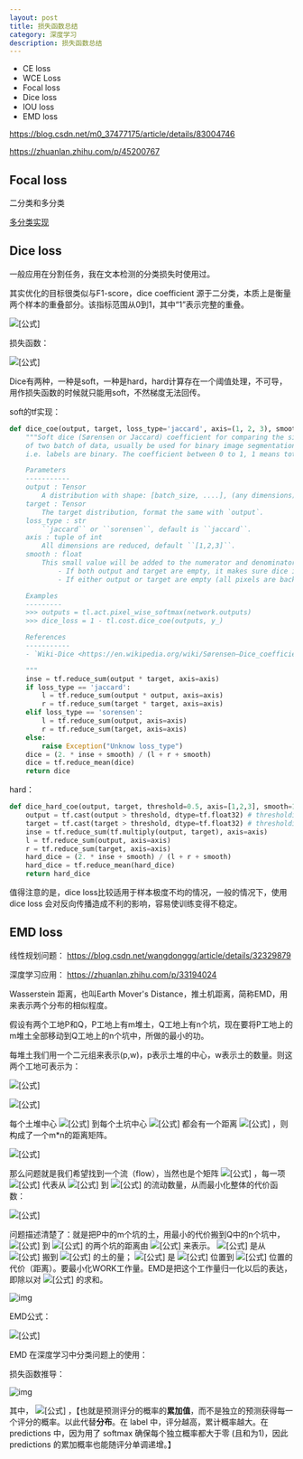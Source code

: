 ```yaml
---
layout: post
title: 损失函数总结
category: 深度学习
description: 损失函数总结
---
```


- CE loss
- WCE Loss
- Focal loss
- Dice loss
- IOU loss
- EMD loss

https://blog.csdn.net/m0_37477175/article/details/83004746

https://zhuanlan.zhihu.com/p/45200767

## Focal loss

二分类和多分类

[多分类实现](https://github.com/Umi-you/FocalLoss/blob/master/FocalLoss.py)

## Dice loss

一般应用在分割任务，我在文本检测的分类损失时使用过。

其实优化的目标很类似与F1-score，dice coefficient 源于二分类，本质上是衡量两个样本的重叠部分。该指标范围从0到1，其中“1”表示完整的重叠。

![[公式]](https://www.zhihu.com/equation?tex=D+i+c+e%3D%5Cfrac%7B2%7CA+%5Ccap+B%7C%7D%7B%7CA%7C%2B%7CB%7C%7D)

损失函数：

![[公式]](https://www.zhihu.com/equation?tex=L%3D+1+-+Dice)

Dice有两种，一种是soft，一种是hard，hard计算存在一个阈值处理，不可导，用作损失函数的时候就只能用soft，不然梯度无法回传。

soft的tf实现：

```python
def dice_coe(output, target, loss_type='jaccard', axis=(1, 2, 3), smooth=1e-5):
    """Soft dice (Sørensen or Jaccard) coefficient for comparing the similarity
    of two batch of data, usually be used for binary image segmentation
    i.e. labels are binary. The coefficient between 0 to 1, 1 means totally match.

    Parameters
    -----------
    output : Tensor
        A distribution with shape: [batch_size, ....], (any dimensions).
    target : Tensor
        The target distribution, format the same with `output`.
    loss_type : str
        ``jaccard`` or ``sorensen``, default is ``jaccard``.
    axis : tuple of int
        All dimensions are reduced, default ``[1,2,3]``.
    smooth : float
        This small value will be added to the numerator and denominator.
            - If both output and target are empty, it makes sure dice is 1.
            - If either output or target are empty (all pixels are background), dice = ```smooth/(small_value + smooth)``, then if smooth is very small, dice close to 0 (even the image values lower than the threshold), so in this case, higher smooth can have a higher dice.

    Examples
    ---------
    >>> outputs = tl.act.pixel_wise_softmax(network.outputs)
    >>> dice_loss = 1 - tl.cost.dice_coe(outputs, y_)

    References
    -----------
    - `Wiki-Dice <https://en.wikipedia.org/wiki/Sørensen–Dice_coefficient>`__

    """
    inse = tf.reduce_sum(output * target, axis=axis)
    if loss_type == 'jaccard':
        l = tf.reduce_sum(output * output, axis=axis)
        r = tf.reduce_sum(target * target, axis=axis)
    elif loss_type == 'sorensen':
        l = tf.reduce_sum(output, axis=axis)
        r = tf.reduce_sum(target, axis=axis)
    else:
        raise Exception("Unknow loss_type")
    dice = (2. * inse + smooth) / (l + r + smooth)
    dice = tf.reduce_mean(dice)
    return dice
```

hard：

```python
def dice_hard_coe(output, target, threshold=0.5, axis=[1,2,3], smooth=1e-5):
    output = tf.cast(output > threshold, dtype=tf.float32) # thresholding
    target = tf.cast(target > threshold, dtype=tf.float32) # thresholding
    inse = tf.reduce_sum(tf.multiply(output, target), axis=axis)
    l = tf.reduce_sum(output, axis=axis)
    r = tf.reduce_sum(target, axis=axis)
    hard_dice = (2. * inse + smooth) / (l + r + smooth)
    hard_dice = tf.reduce_mean(hard_dice)
    return hard_dice
```

值得注意的是，dice loss比较适用于样本极度不均的情况，一般的情况下，使用 dice loss 会对反向传播造成不利的影响，容易使训练变得不稳定。

## EMD loss

线性规划问题： https://blog.csdn.net/wangdonggg/article/details/32329879

深度学习应用： https://zhuanlan.zhihu.com/p/33194024

Wasserstein 距离，也叫Earth Mover's Distance，推土机距离，简称EMD，用来表示两个分布的相似程度。

假设有两个工地P和Q，P工地上有m堆土，Q工地上有n个坑，现在要将P工地上的m堆土全部移动到Q工地上的n个坑中，所做的最小的功。

每堆土我们用一个二元组来表示(p,w)，p表示土堆的中心，w表示土的数量。则这两个工地可表示为：

![[公式]](https://www.zhihu.com/equation?tex=P%3D%5C%7B%28p_1%2Cw_%7Bp1%7D%29%2C%5Cdots%28p_m%2Cw_%7Bpm%7D%29%5C%7D)

![[公式]](https://www.zhihu.com/equation?tex=Q%3D%5C%7B%28q_1%2Cw_%7Bq1%7D%29%2C%5Cdots%28q_n%2Cw_%7Bqn%7D%29%5C%7D)

每个土堆中心 ![[公式]](https://www.zhihu.com/equation?tex=p_i) 到每个土坑中心 ![[公式]](https://www.zhihu.com/equation?tex=q_j) 都会有一个距离 ![[公式]](https://www.zhihu.com/equation?tex=d_%7Bij%7D) ，则构成了一个m*n的距离矩阵。

![[公式]](https://www.zhihu.com/equation?tex=D%3D%5Bd_%7Bij%7D%5D)

那么问题就是我们希望找到一个流（flow），当然也是个矩阵 ![[公式]](https://www.zhihu.com/equation?tex=f_%7Bij%7D) ，每一项 ![[公式]](https://www.zhihu.com/equation?tex=f_%7Bij%7D) 代表从 ![[公式]](https://www.zhihu.com/equation?tex=p_i) 到 ![[公式]](https://www.zhihu.com/equation?tex=q_j) 的流动数量，从而最小化整体的代价函数：

![[公式]](https://www.zhihu.com/equation?tex=%5Cmathrm%7BWORK%7D%28P%2CQ%2CF%29+%3D+%5Csum_%7Bi%3D1%7D%5Em%5Csum_%7Bj%3D1%7D%5End_%7Bij%7Df_%7Bij%7D)

问题描述清楚了：就是把P中的m个坑的土，用最小的代价搬到Q中的n个坑中， ![[公式]](https://www.zhihu.com/equation?tex=p_i) 到 ![[公式]](https://www.zhihu.com/equation?tex=q_j) 的两个坑的距离由 ![[公式]](https://www.zhihu.com/equation?tex=d_%7Bij%7D) 来表示。 ![[公式]](https://www.zhihu.com/equation?tex=f_%7Bij%7D) 是从 ![[公式]](https://www.zhihu.com/equation?tex=p_i) 搬到 ![[公式]](https://www.zhihu.com/equation?tex=q_j) 的土的量； ![[公式]](https://www.zhihu.com/equation?tex=d_%7Bij%7D) 是 ![[公式]](https://www.zhihu.com/equation?tex=p_i) 位置到 ![[公式]](https://www.zhihu.com/equation?tex=q_j) 位置的代价（距离）。要最小化WORK工作量。EMD是把这个工作量归一化以后的表达，即除以对 ![[公式]](https://www.zhihu.com/equation?tex=f_%7Bij%7D) 的求和。

![img](https://pic3.zhimg.com/80/v2-4d3234d9acddb97fb72c480a63f6360e_hd.jpg)

EMD公式：

![[公式]](https://www.zhihu.com/equation?tex=%5Cmathrm%7BEMD%7D%28P%2CQ%29+%3D+%5Cfrac%7B%5Csum_%7Bi%3D1%7D%5EM%5Csum_%7Bj%3D1%7D%5ENd_%7Bij%7Df_%7Bij%7D%7D%7B%5Csum_%7Bi%3D1%7D%5EM%5Csum_%7Bj%3D1%7D%5ENf_%7Bij%7D%7D)

EMD 在深度学习中分类问题上的使用：

损失函数推导：

![img](https://pic4.zhimg.com/80/v2-f0c98a0a2010707879db1dbb30be214b_hd.jpg)

其中， ![[公式]](https://www.zhihu.com/equation?tex=CDF_p%28k%29+%3D+%5Csum_%7Bi%3D1%7D%5E%7Bk%7D%7Bp_%7Bsi%7D%7D) ，【也就是预测评分的概率的**累加值**，而不是独立的预测获得每一个评分的概率。以此代替**分布**。在 label 中，评分越高，累计概率越大。在 predictions 中，因为用了 softmax 确保每个独立概率都大于零 (且和为1)，因此 predictions 的累加概率也能随评分单调递增。】

